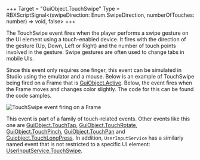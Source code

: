 +++
Target = "GuiObject.TouchSwipe"
Type = RBXScriptSignal<(swipeDirection: Enum.SwipeDirection, numberOfTouches: number) => void, false>
+++

The TouchSwipe event fires when the player performs a swipe gesture on the UI element using a touch-enabled device. It fires with the direction of the gesture (Up, Down, Left or Right) and the number of touch points involved in the gesture. Swipe gestures are often used to change tabs in mobile UIs.Since this event only requires one finger, this event can be simulated in Studio using the emulator and a mouse. Below is an example of TouchSwipe being fired on a Frame that is [GuiObject.Active](https://developer.roblox.com/api-reference/property/GuiObject/Active). Below, the event fires when the Frame moves and changes color slightly. The code for this can be found the code samples.![TouchSwipe event firing on a Frame][1]This event is part of a family of touch-related events. Other events like this one are [GuiObject.TouchTap](https://developer.roblox.com/api-reference/event/GuiObject/TouchTap), [GuiObject.TouchRotate](https://developer.roblox.com/api-reference/event/GuiObject/TouchRotate), [GuiObject.TouchPinch](https://developer.roblox.com/api-reference/event/GuiObject/TouchPinch), [GuiObject.TouchPan](https://developer.roblox.com/api-reference/event/GuiObject/TouchPan) and [Guiobject.TouchLongPress](https://developer.roblox.com/search#stq=TouchLongPress). In addition, `UserInputService` has a similarly named event that is not restricted to a specific UI element: [UserInputService.TouchSwipe](https://developer.roblox.com/api-reference/event/UserInputService/TouchSwipe).[1]: https://developer.roblox.com/assets/bltca477d4e524ee20d/TouchSwipe.gif